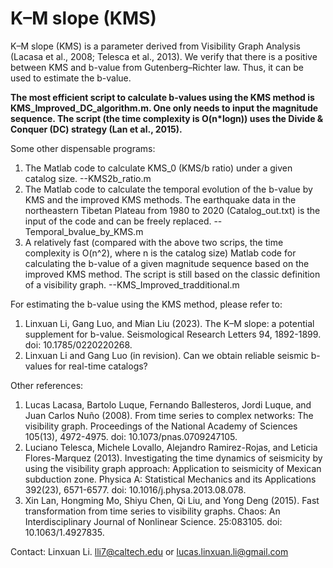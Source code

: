 # K–M slope (KMS)

K–M slope (KMS) is a parameter derived from Visibility Graph Analysis (Lacasa et al., 2008; Telesca et al., 2013).
We verify that there is a positive between KMS and b-value from Gutenberg–Richter law. Thus, it can be used to estimate the b-value.

**The most efficient script to calculate b-values using the KMS method is KMS_Improved_DC_algorithm.m. One only needs to input the magnitude sequence. The script (the time complexity is O(n*logn)) uses the Divide & Conquer (DC) strategy (Lan et al., 2015).**

Some other dispensable programs:
1.  The Matlab code to calculate KMS_0 (KMS/b ratio) under a given catalog size. --KMS2b_ratio.m
2.  The Matlab code to calculate the temporal evolution of the b-value by KMS and the improved KMS methods. The earthquake data in the northeastern Tibetan Plateau from 1980 to 2020 (Catalog_out.txt) is the input of the code and can be freely replaced. --Temporal_bvalue_by_KMS.m
3.  A relatively fast (compared with the above two scrips, the time complexity is O(n^2), where n is the catalog size) Matlab code for calculating the b-value of a given magnitude sequence based on the improved KMS method. The script is still based on the classic definition of a visibility graph. --KMS_Improved_tradditional.m

For estimating the b-value using the KMS method, please refer to:
1.  Linxuan Li, Gang Luo, and Mian Liu (2023). The K–M slope: a potential supplement for b-value. Seismological Research Letters 94, 1892-1899. doi: 10.1785/0220220268.
2.  Linxuan Li and Gang Luo (in revision). Can we obtain reliable seismic b-values for real-time catalogs?

Other references: 
1.  Lucas Lacasa, Bartolo Luque, Fernando Ballesteros, Jordi Luque, and Juan Carlos Nuño (2008). From time series to complex networks: The visibility graph. Proceedings of the National Academy of Sciences 105(13), 4972-4975. doi: 10.1073/pnas.0709247105.
2.  Luciano Telesca, Michele Lovallo, Alejandro Ramirez-Rojas, and Leticia Flores-Marquez (2013). Investigating the time dynamics of seismicity by using the visibility graph approach: Application to seismicity of Mexican subduction zone. Physica A: Statistical Mechanics and its Applications 392(23), 6571-6577. doi: 10.1016/j.physa.2013.08.078.
3.  Xin Lan, Hongming Mo, Shiyu Chen, Qi Liu, and Yong Deng (2015). Fast transformation from time series to visibility graphs. Chaos: An Interdisciplinary Journal of Nonlinear Science. 25:083105. doi: 10.1063/1.4927835.


Contact: Linxuan Li.  lli7@caltech.edu or lucas.linxuan.li@gmail.com
